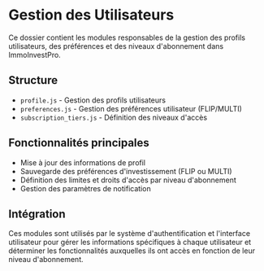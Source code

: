 # Gestion des Utilisateurs

Ce dossier contient les modules responsables de la gestion des profils utilisateurs, des préférences et des niveaux d'abonnement dans ImmoInvestPro.

## Structure

- `profile.js` - Gestion des profils utilisateurs
- `preferences.js` - Gestion des préférences utilisateur (FLIP/MULTI)
- `subscription_tiers.js` - Définition des niveaux d'accès

## Fonctionnalités principales

- Mise à jour des informations de profil
- Sauvegarde des préférences d'investissement (FLIP ou MULTI)
- Définition des limites et droits d'accès par niveau d'abonnement
- Gestion des paramètres de notification

## Intégration

Ces modules sont utilisés par le système d'authentification et l'interface utilisateur pour gérer les informations spécifiques à chaque utilisateur et déterminer les fonctionnalités auxquelles ils ont accès en fonction de leur niveau d'abonnement.

